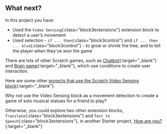 ## What next?

In this project you have:
+ Used the `Video Sensing`{:class="block3extensions"} extension block to detect a user’s movement
+ Used selection - `if ... then`{:class="block3control"} and `if ... then ... else`{:class="block3control"} - to grow or shrink the tree, and to tell the player when they’ve won the game

There are lots of other Scratch games, such as [Chatbot](https://projects.raspberrypi.org/en/projects/chatbot){:target="_blank"} and [Brain game](https://projects.raspberrypi.org/en/projects/brain-game){:target="_blank"}, which use conditions to create user interaction.

Here are some other [projects that use the Scratch Video Sensing block](https://scratch.mit.edu/studios/201435){:target="_blank"}.

Why not use the Video Sensing block as a movement detection to create a game of solo musical statues for a friend to play?

Otherwise, you could explore two other extension blocks, `Translate`{:class="block3extensions"} and `Text to Speech`{:class="block3extensions"}, in another Starter project, [How are you?](https://projects.raspberrypi.org/en/projects/how-are-you){:target="_blank"}
